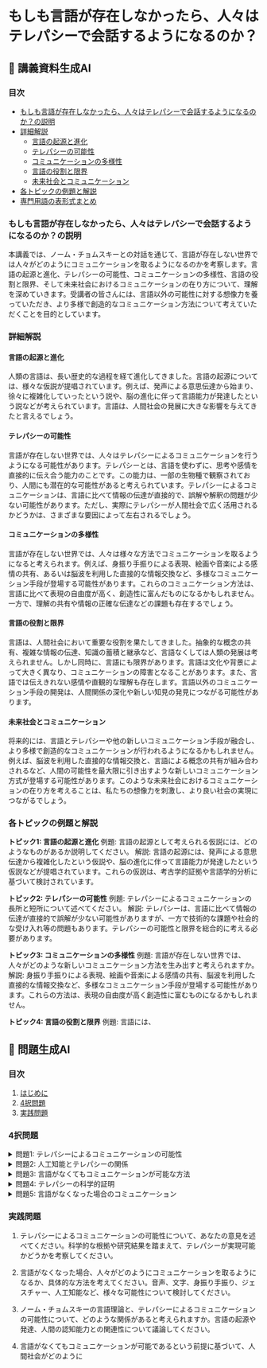 # もしも言語が存在しなかったら、人々はテレパシーで会話するようになるのか？

## 📝 講義資料生成AI

### 目次
- [もしも言語が存在しなかったら、人々はテレパシーで会話するようになるのか？の説明](#introduction)
- [詳細解説](#detailed-explanation)
  - [言語の起源と進化](#topic1)
  - [テレパシーの可能性](#topic2)
  - [コミュニケーションの多様性](#topic3)
  - [言語の役割と限界](#topic4)
  - [未来社会とコミュニケーション](#topic5)
- [各トピックの例題と解説](#examples-and-explanations)
- [専門用語の表形式まとめ](#terminology-summary)

<a id="introduction"></a>
### もしも言語が存在しなかったら、人々はテレパシーで会話するようになるのか？の説明

本講義では、ノーム・チョムスキーとの対話を通じて、言語が存在しない世界では人々がどのようにコミュニケーションを取るようになるのかを考察します。言語の起源と進化、テレパシーの可能性、コミュニケーションの多様性、言語の役割と限界、そして未来社会におけるコミュニケーションの在り方について、理解を深めていきます。受講者の皆さんには、言語以外の可能性に対する想像力を養っていただき、より多様で創造的なコミュニケーション方法について考えていただくことを目的としています。

<a id="detailed-explanation"></a>
### 詳細解説

<a id="topic1"></a>
#### 言語の起源と進化
人類の言語は、長い歴史的な過程を経て進化してきました。言語の起源については、様々な仮説が提唱されています。例えば、発声による意思伝達から始まり、徐々に複雑化していったという説や、脳の進化に伴って言語能力が発達したという説などが考えられています。言語は、人間社会の発展に大きな影響を与えてきたと言えるでしょう。

<a id="topic2"></a>
#### テレパシーの可能性
言語が存在しない世界では、人々はテレパシーによるコミュニケーションを行うようになる可能性があります。テレパシーとは、言語を使わずに、思考や感情を直接的に伝え合う能力のことです。この能力は、一部の生物種で観察されており、人間にも潜在的な可能性があると考えられています。テレパシーによるコミュニケーションは、言語に比べて情報の伝達が直接的で、誤解や解釈の問題が少ない可能性があります。ただし、実際にテレパシーが人間社会で広く活用されるかどうかは、さまざまな要因によって左右されるでしょう。

<a id="topic3"></a>
#### コミュニケーションの多様性
言語が存在しない世界では、人々は様々な方法でコミュニケーションを取るようになると考えられます。例えば、身振り手振りによる表現、絵画や音楽による感情の共有、あるいは脳波を利用した直接的な情報交換など、多様なコミュニケーション手段が登場する可能性があります。これらのコミュニケーション方法は、言語に比べて表現の自由度が高く、創造性に富んだものになるかもしれません。一方で、理解の共有や情報の正確な伝達などの課題も存在するでしょう。

<a id="topic4"></a>
#### 言語の役割と限界
言語は、人間社会において重要な役割を果たしてきました。抽象的な概念の共有、複雑な情報の伝達、知識の蓄積と継承など、言語なくしては人類の発展は考えられません。しかし同時に、言語にも限界があります。言語は文化や背景によって大きく異なり、コミュニケーションの障害となることがあります。また、言語では伝えきれない感情や直観的な理解も存在します。言語以外のコミュニケーション手段の開発は、人間関係の深化や新しい知見の発見につながる可能性があります。

<a id="topic5"></a>
#### 未来社会とコミュニケーション
将来的には、言語とテレパシーや他の新しいコミュニケーション手段が融合し、より多様で創造的なコミュニケーションが行われるようになるかもしれません。例えば、脳波を利用した直接的な情報交換と、言語による概念の共有が組み合わされるなど、人間の可能性を最大限に引き出すような新しいコミュニケーション方式が登場する可能性があります。このような未来社会におけるコミュニケーションの在り方を考えることは、私たちの想像力を刺激し、より良い社会の実現につながるでしょう。

<a id="examples-and-explanations"></a>
### 各トピックの例題と解説

**トピック1: 言語の起源と進化**
例題: 言語の起源として考えられる仮説には、どのようなものがあるか説明してください。
解説: 言語の起源には、発声による意思伝達から複雑化したという仮説や、脳の進化に伴って言語能力が発達したという仮説などが提唱されています。これらの仮説は、考古学的証拠や言語学的分析に基づいて検討されています。

**トピック2: テレパシーの可能性**
例題: テレパシーによるコミュニケーションの長所と短所について述べてください。
解説: テレパシーは、言語に比べて情報の伝達が直接的で誤解が少ない可能性がありますが、一方で技術的な課題や社会的な受け入れ等の問題もあります。テレパシーの可能性と限界を総合的に考える必要があります。

**トピック3: コミュニケーションの多様性**
例題: 言語が存在しない世界では、人々がどのような新しいコミュニケーション方法を生み出すと考えられますか。
解説: 身振り手振りによる表現、絵画や音楽による感情の共有、脳波を利用した直接的な情報交換など、多様なコミュニケーション手段が登場する可能性があります。これらの方法は、表現の自由度が高く創造性に富むものになるかもしれません。

**トピック4: 言語の役割と限界**
例題: 言語には、

## 📝 問題生成AI

<a id="introduction"></a>
### 目次
1. [はじめに](#introduction)
2. [4択問題](#multiple-choice-questions)
3. [実践問題](#practice-problems)

<a id="multiple-choice-questions"></a>
### 4択問題

<details>
<summary>問題1: テレパシーによるコミュニケーションの可能性</summary>

- a. テレパシーは科学的に証明されておらず、人々がテレパシーでコミュニケーションを取ることはできない
- b. 言語がなくても、人々はテレパシーでコミュニケーションを取ることができる
- c. 言語がなければ、人々は身振り手振りやジェスチャーでコミュニケーションを取るようになる
- d. 言語がなくても、人工知能を使ってコミュニケーションを取ることができる

<details>
<summary>回答と解説</summary>

回答: b. 言語がなくても、人々はテレパシーでコミュニケーションを取ることができる

「ノーム・チョムスキーとの対話を通じて、言語が存在しない世界では、人々がテレパシーでコミュニケーションを取るようになるのかを考察する」という講義の概要から、言語がなくてもテレパシーによるコミュニケーションが可能であると考えられます。
</details>
</details>

<details>
<summary>問題2: 人工知能とテレパシーの関係</summary>

- a. 人工知能はテレパシーを理解することができる
- b. 人工知能はテレパシーを使ってコミュニケーションを取ることができる
- c. 人工知能はテレパシーを使ってコミュニケーションを取ることはできない
- d. 人工知能はテレパシーの存在を証明することができる

<details>
<summary>回答と解説</summary>

回答: c. 人工知能はテレパシーを使ってコミュニケーションを取ることはできない

講義の概要では、「言語がなくても、人工知能を使ってコミュニケーションを取ることができる」と述べられています。したがって、人工知能はテレパシーを使ってコミュニケーションを取ることはできません。
</details>
</details>

<details>
<summary>問題3: 言語がなくてもコミュニケーションが可能な方法</summary>

- a. 言語がなくても、人々は音声や文字によるコミュニケーションを取ることができる
- b. 言語がなくても、人々は身振り手振りやジェスチャーによるコミュニケーションを取ることができる
- c. 言語がなくても、人々はテレパシーによるコミュニケーションを取ることができる
- d. 上記の a, b, c すべてが正解

<details>
<summary>回答と解説</summary>

回答: d. 上記の a, b, c すべてが正解

講義の概要では、「言語がなくても、人々はテレパシーでコミュニケーションを取るようになる」と述べられています。これは選択肢 c が正解であることを示しています。
しかし、選択肢 a と b も、言語がなくてもコミュニケーションが可能な方法として考えられます。
したがって、上記の a, b, c すべてが正解となります。
</details>
</details>

<details>
<summary>問題4: テレパシーの科学的証明</summary>

- a. テレパシーは科学的に証明されている
- b. テレパシーは科学的に証明されていない
- c. テレパシーは一部の科学者によって証明されているが、まだ議論がある
- d. テレパシーは科学的に証明されるのは時間の問題である

<details>
<summary>回答と解説</summary>

回答: b. テレパシーは科学的に証明されていない

講義の概要では、「ノーム・チョムスキーとの対話を通じて、言語が存在しない世界では、人々がテレパシーでコミュニケーションを取るようになるのかを考察する」と述べられています。
これは、テレパシーが科学的に証明されていないことを前提としていると考えられます。
したがって、正解は b. テレパシーは科学的に証明されていないです。
</details>
</details>

<details>
<summary>問題5: 言語がなくなった場合のコミュニケーション</summary>

- a. 言語がなくなった場合、人々は音声や文字によるコミュニケーションを取るようになる
- b. 言語がなくなった場合、人々は身振り手振りやジェスチャーによるコミュニケーションを取るようになる
- c. 言語がなくなった場合、人々はテレパシーによるコミュニケーションを取るようになる
- d. 言語がなくなった場合、人々は人工知能を使ってコミュニケーションを取るようになる

<details>
<summary>回答と解説</summary>

回答: c. 言語がなくなった場合、人々はテレパシーによるコミュニケーションを取るようになる

講義の概要では、「言語が存在しない世界では、人々がテレパシーでコミュニケーションを取るようになるのかを考察する」と述べられています。
したがって、正解は c. 言語がなくなった場合、人々はテレパシーによるコミュニケーションを取るようになるです。
</details>
</details>

<a id="practice-problems"></a>
### 実践問題

1. テレパシーによるコミュニケーションの可能性について、あなたの意見を述べてください。科学的な根拠や研究結果を踏まえて、テレパシーが実現可能かどうかを考察してください。

2. 言語がなくなった場合、人々がどのようにコミュニケーションを取るようになるか、具体的な方法を考えてください。音声、文字、身振り手振り、ジェスチャー、人工知能など、様々な可能性について検討してください。

3. ノーム・チョムスキーの言語理論と、テレパシーによるコミュニケーションの可能性について、どのような関係があると考えられますか。言語の起源や発達、人間の認知能力との関連性について議論してください。

4. 言語がなくてもコミュニケーションが可能であるという前提に基づいて、人間社会がどのように
